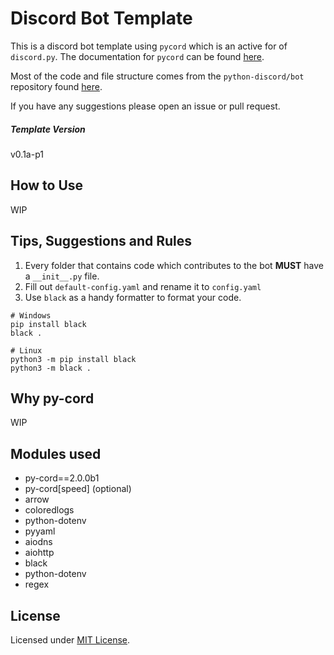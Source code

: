 # Discord Bot Template

This is a discord bot template using `pycord` which is an active for of `discord.py`. The documentation for `pycord` can
be found [here](https://docs.pycord.dev/en/stable/).

Most of the code and file structure comes from the `python-discord/bot` repository
found [here](https://github.com/python-discord/bot).

If you have any suggestions please open an issue or pull request.

##### Template Version

v0.1a-p1

## How to Use

WIP

## Tips, Suggestions and Rules

1. Every folder that contains code which contributes to the bot **MUST** have a `__init__.py` file.
2. Fill out `default-config.yaml` and rename it to `config.yaml`
3. Use `black` as a handy formatter to format your code.

``` 
# Windows
pip install black
black .

# Linux
python3 -m pip install black
python3 -m black .
```

## Why py-cord

WIP

## Modules used

* py-cord==2.0.0b1
* py-cord[speed] (optional)
* arrow
* coloredlogs
* python-dotenv
* pyyaml
* aiodns
* aiohttp
* black
* python-dotenv
* regex

## License

Licensed under [MIT License](https://mit-license.org/).